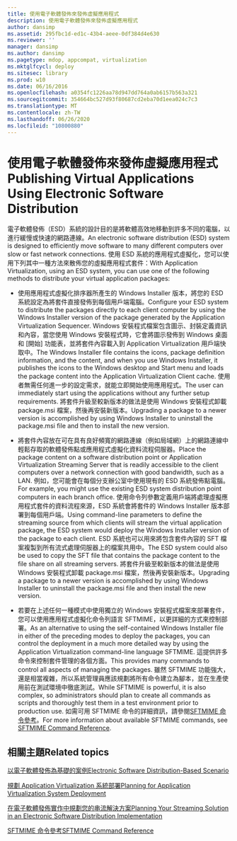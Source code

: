```yaml
---
title: 使用電子軟體發佈來發佈虛擬應用程式
description: 使用電子軟體發佈來發佈虛擬應用程式
author: dansimp
ms.assetid: 295fbc1d-ed1c-43b4-aeee-0df384d4e630
ms.reviewer: ''
manager: dansimp
ms.author: dansimp
ms.pagetype: mdop, appcompat, virtualization
ms.mktglfcycl: deploy
ms.sitesec: library
ms.prod: w10
ms.date: 06/16/2016
ms.openlocfilehash: a0354fc1226aa78d947dd764a0ab6157b563a321
ms.sourcegitcommit: 354664bc527d93f80687cd2eba70d1eea024c7c3
ms.translationtype: MT
ms.contentlocale: zh-TW
ms.lasthandoff: 06/26/2020
ms.locfileid: "10800880"
---
```

# <span data-ttu-id="e8d6d-103">使用電子軟體發佈來發佈虛擬應用程式</span><span class="sxs-lookup"><span data-stu-id="e8d6d-103">Publishing Virtual Applications Using Electronic Software Distribution</span></span>


<span data-ttu-id="e8d6d-104">電子軟體發佈（ESD）系統的設計目的是將軟體高效地移動到許多不同的電腦，以進行緩慢或快速的網路連線。</span><span class="sxs-lookup"><span data-stu-id="e8d6d-104">An electronic software distribution (ESD) system is designed to efficiently move software to many different computers over slow or fast network connections.</span></span> <span data-ttu-id="e8d6d-105">使用 ESD 系統的應用程式虛擬化，您可以使用下列其中一種方法來散佈您的虛擬應用程式套件：</span><span class="sxs-lookup"><span data-stu-id="e8d6d-105">With Application Virtualization, using an ESD system, you can use one of the following methods to distribute your virtual application packages:</span></span>

-   <span data-ttu-id="e8d6d-106">使用應用程式虛擬化排序器所產生的 Windows Installer 版本，將您的 ESD 系統設定為將套件直接發佈到每個用戶端電腦。</span><span class="sxs-lookup"><span data-stu-id="e8d6d-106">Configure your ESD system to distribute the packages directly to each client computer by using the Windows Installer version of the package generated by the Application Virtualization Sequencer.</span></span> <span data-ttu-id="e8d6d-107">Windows 安裝程式檔案包含圖示、封裝定義資訊和內容，當您使用 Windows 安裝程式時，它會將圖示發佈到 Windows 桌面和 [開始] 功能表，並將套件內容載入到 Application Virtualization 用戶端快取中。</span><span class="sxs-lookup"><span data-stu-id="e8d6d-107">The Windows Installer file contains the icons, package definition information, and the content, and when you use Windows Installer, it publishes the icons to the Windows desktop and Start menu and loads the package content into the Application Virtualization Client cache.</span></span> <span data-ttu-id="e8d6d-108">使用者無需任何進一步的設定需求，就能立即開始使用應用程式。</span><span class="sxs-lookup"><span data-stu-id="e8d6d-108">The user can immediately start using the applications without any further setup requirements.</span></span> <span data-ttu-id="e8d6d-109">將套件升級至較新版本的做法是使用 Windows 安裝程式卸載 package.msi 檔案，然後再安裝新版本。</span><span class="sxs-lookup"><span data-stu-id="e8d6d-109">Upgrading a package to a newer version is accomplished by using Windows Installer to uninstall the package.msi file and then to install the new version.</span></span>

-   <span data-ttu-id="e8d6d-110">將套件內容放在可在具有良好頻寬的網路連線（例如局域網）上的網路連線中輕鬆存取的軟體發佈點或應用程式虛擬化資料流程伺服器。</span><span class="sxs-lookup"><span data-stu-id="e8d6d-110">Place the package content on a software distribution point or Application Virtualization Streaming Server that is readily accessible to the client computers over a network connection with good bandwidth, such as a LAN.</span></span> <span data-ttu-id="e8d6d-111">例如，您可能會在每個分支辦公室中使用現有的 ESD 系統發佈點電腦。</span><span class="sxs-lookup"><span data-stu-id="e8d6d-111">For example, you might use the existing ESD system distribution point computers in each branch office.</span></span> <span data-ttu-id="e8d6d-112">使用命令列參數定義用戶端將處理虛擬應用程式套件的資料流程來源，ESD 系統會將套件的 Windows Installer 版本部署到每個用戶端。</span><span class="sxs-lookup"><span data-stu-id="e8d6d-112">Using command-line parameters to define the streaming source from which clients will stream the virtual application package, the ESD system would deploy the Windows Installer version of the package to each client.</span></span> <span data-ttu-id="e8d6d-113">ESD 系統也可以用來將包含套件內容的 SFT 檔案複製到所有流式處理伺服器上的檔案共用中。</span><span class="sxs-lookup"><span data-stu-id="e8d6d-113">The ESD system could also be used to copy the SFT file that contains the package content to the file share on all streaming servers.</span></span> <span data-ttu-id="e8d6d-114">將套件升級至較新版本的做法是使用 Windows 安裝程式卸載 package.msi 檔案，然後再安裝新版本。</span><span class="sxs-lookup"><span data-stu-id="e8d6d-114">Upgrading a package to a newer version is accomplished by using Windows Installer to uninstall the package.msi file and then install the new version.</span></span>

-   <span data-ttu-id="e8d6d-115">若要在上述任何一種模式中使用獨立的 Windows 安裝程式檔案來部署套件，您可以使用應用程式虛擬化命令列語言 SFTMIME，以更詳細的方式來控制部署。</span><span class="sxs-lookup"><span data-stu-id="e8d6d-115">As an alternative to using the self-contained Windows Installer file in either of the preceding modes to deploy the packages, you can control the deployment in a much more detailed way by using the Application Virtualization command-line language SFTMIME.</span></span> <span data-ttu-id="e8d6d-116">這提供許多命令來控制套件管理的各個方面。</span><span class="sxs-lookup"><span data-stu-id="e8d6d-116">This provides many commands to control all aspects of managing the packages.</span></span> <span data-ttu-id="e8d6d-117">雖然 SFTMIME 功能強大，還是相當複雜，所以系統管理員應該規劃將所有命令建立為腳本，並在生產使用前在測試環境中徹底測試。</span><span class="sxs-lookup"><span data-stu-id="e8d6d-117">While SFTMIME is powerful, it is also complex, so administrators should plan to create all commands as scripts and thoroughly test them in a test environment prior to production use.</span></span> <span data-ttu-id="e8d6d-118">如需可用 SFTMIME 命令的詳細資訊，請參閱[SFTMIME 命令參考](sftmime--command-reference.md)。</span><span class="sxs-lookup"><span data-stu-id="e8d6d-118">For more information about available SFTMIME commands, see [SFTMIME Command Reference](sftmime--command-reference.md).</span></span>

## <span data-ttu-id="e8d6d-119">相關主題</span><span class="sxs-lookup"><span data-stu-id="e8d6d-119">Related topics</span></span>


[<span data-ttu-id="e8d6d-120">以電子軟體發佈為基礎的案例</span><span class="sxs-lookup"><span data-stu-id="e8d6d-120">Electronic Software Distribution-Based Scenario</span></span>](electronic-software-distribution-based-scenario.md)

[<span data-ttu-id="e8d6d-121">規劃 Application Virtualization 系統部署</span><span class="sxs-lookup"><span data-stu-id="e8d6d-121">Planning for Application Virtualization System Deployment</span></span>](planning-for-application-virtualization-system-deployment.md)

[<span data-ttu-id="e8d6d-122">在電子軟體發佈實作中規劃您的串流解決方案</span><span class="sxs-lookup"><span data-stu-id="e8d6d-122">Planning Your Streaming Solution in an Electronic Software Distribution Implementation</span></span>](planning-your-streaming-solution-in-an-electronic-software-distribution-implementation.md)

[<span data-ttu-id="e8d6d-123">SFTMIME 命令參考</span><span class="sxs-lookup"><span data-stu-id="e8d6d-123">SFTMIME Command Reference</span></span>](sftmime--command-reference.md)

 

 





